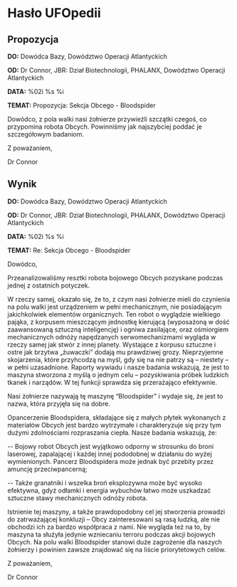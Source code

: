 # Hasło UFOpedii

## Propozycja

**DO:** Dowódca Bazy, Dowództwo Operacji Atlantyckich

**OD:** Dr Connor, JBR: Dział Biotechnologii, PHALANX, Dowództwo
Operacji Atlantyckich

**DATA:** %02i %s %i

**TEMAT:** Propozycja: Sekcja Obcego - Bloodspider

Dowódco, z pola walki nasi żołnierze przywieźli szczątki czegoś, co
przypomina robota Obcych. Powinniśmy jak najszybciej poddać je
szczegółowym badaniom.

Z poważaniem,

Dr Connor

## Wynik

**DO:** Dowódca Bazy, Dowództwo Operacji Atlantyckich

**OD:** Dr Connor, JBR: Dział Biotechnologii, PHALANX, Dowództwo
Operacji Atlantyckich

**DATA:** %02i %s %i

**TEMAT:** Re: Sekcja Obcego - Bloodspider

Dowódco,

Przeanalizowaliśmy resztki robota bojowego Obcych pozyskane podczas
jednej z ostatnich potyczek.

W rzeczy samej, okazało się, że to, z czym nasi żołnierze mieli do
czynienia na polu walki jest urządzeniem w pełni mechanicznym, nie
posiadającym jakichkolwiek elementów organicznych. Ten robot o wyglądzie
wielkiego pająka, z korpusem mieszczącym jednostkę kierującą (wyposażoną
w dość zaawansowaną sztuczną inteligencję) i ogniwa zasilające, oraz
ośmiorgiem mechanicznych odnóży napędzanych serwomechanizmami wygląda w
rzeczy samej jak stwór z innej planety. Wystające z korpusu sztuczne i
ostre jak brzytwa „żuwaczki” dodają mu prawdziwej grozy. Nieprzyjemne
skojarzenia, które przyhcodzą na myśl, gdy się na nie patrzy są –
niestety – w pełni uzasadnione. Raporty wywiadu i nasze badania
wskazują, że jest to maszyna stworzona z myślą o jednym celu –
pozyskiwania próbek ludzkich tkanek i narządów. W tej funkcji sprawdza
się przerażająco efektywnie.

Nasi żołnierze nazywają tę maszynę “Bloodspider” i wydaje się, że jest
to nazwa, która przyjęła się na dobre.

Opancerzenie Bloodspidera, składające się z małych płytek wykonanych z
materiałów Obcych jest bardzo wytrzymałe i charakteryzuje się przy tym
dużymi zdolnościami rozpraszania ciepła. Nasze badania wskazują, że:

-- Bojowy robot Obcych jest wyjątkowo odporny w strosunku do broni
laserowej, zapalającej i każdej innej pododobnej w działaniu do wyżej
wymienionych. Pancerz Bloodspidera może jednak być przebity przez
amuncję przeciwpancerną;

-- Także granatniki i wszelka broń eksplozywna może być wysoko
efektywna, gdyż odłamki i energia wybuchów łatwo może uszkadzać sztuczne
stawy mechanicznych odnóży robota.

Istnienie tej maszyny, a także prawdopodobny cel jej stworzenia prowadzi
do zatrważającej konkluzji – Obcy zainteresowani są rasą ludzką, ale nie
obchodzi ich za bardzo współpraca z nami. Nie wygląda też na to, by
maszyna ta służyła jedynie wzniecaniu terroru podczas akcji bojowych
Obcych. Na polu walki Bloodspider stanowi duże zagrożenie dla naszych
żołnierzy i powinien zawsze znajdować się na liście priorytetowych
celów.

Z poważaniem,

Dr Connor